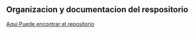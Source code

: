 ## Organizacion y documentacion del respositorio
[Aqui Puede encontrar el repositorio](https://github.com/DanielBacelis/Proyecto_FDS)
